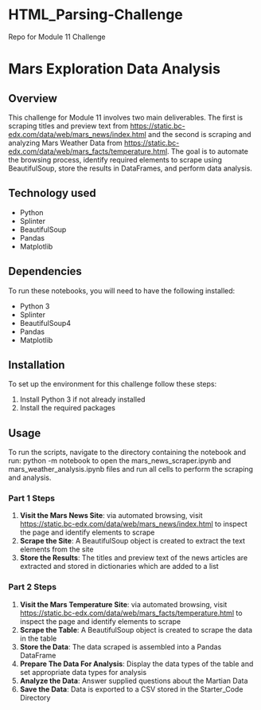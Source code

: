 # HTML_Parsing-Challenge
Repo for Module 11 Challenge

# Mars Exploration Data Analysis

## Overview
This challenge for Module 11 involves two main deliverables.  The first is scraping titles and preview text from https://static.bc-edx.com/data/web/mars_news/index.html and the second is scraping and analyzing Mars Weather Data from https://static.bc-edx.com/data/web/mars_facts/temperature.html.  The goal is to automate the browsing process, identify required elements to scrape using BeautifulSoup, store the results in DataFrames, and perform data analysis.  

## Technology used
- Python
- Splinter
- BeautifulSoup
- Pandas
- Matplotlib

## Dependencies
To run these notebooks, you will need to have the following installed:
- Python 3
- Splinter
- BeautifulSoup4
- Pandas
- Matplotlib

## Installation
To set up the environment for this challenge follow these steps:
1. Install Python 3 if not already installed
2. Install the required packages

## Usage
To run the scripts, navigate to the directory containing the notebook and run: python -m notebook to open the mars_news_scraper.ipynb and mars_weather_analysis.ipynb files and run all cells to perform the scraping and analysis.  

### Part 1 Steps
1. **Visit the Mars News Site**: via automated browsing, visit https://static.bc-edx.com/data/web/mars_news/index.html to inspect the page and identify elements to scrape
2. **Scrape the Site**: A BeautifulSoup object is created to extract the text elements from the site
3. **Store the Results**: The titles and preview text of the news articles are extracted and stored in dictionaries which are added to a list

### Part 2 Steps
1. **Visit the Mars Temperature Site**: via automated browsing, visit https://static.bc-edx.com/data/web/mars_facts/temperature.html to inspect the page and identify elements to scrape
2. **Scrape the Table**: A BeautifulSoup object is created to scrape the data in the table
3. **Store the Data**: The data scraped is assembled into a Pandas DataFrame
4. **Prepare The Data For Analysis**: Display the data types of the table and set appropriate data types for analysis
5. **Analyze the Data**: Answer supplied questions about the Martian Data
6. **Save the Data**: Data is exported to a CSV stored in the Starter_Code Directory

